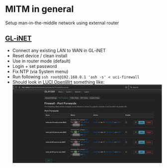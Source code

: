 # MITM in general
Setup man-in-the-middle network using external router

## [GL-iNET](https://www.gl-inet.com/products/gl-a1300/)
* Connect any existing LAN to WAN in GL-iNET
* Reset device / clean install
* Use in router mode (default)
* Login + set password
* Fix NTP (via System menu)
* Run following `ssh root@192.168.8.1 'ash -s' < uci-firewall`
* Should look in [LUCI OpenWrt](http://192.168.8.1/cgi-bin/luci) something like:
![port forward rules](firewall.png)
